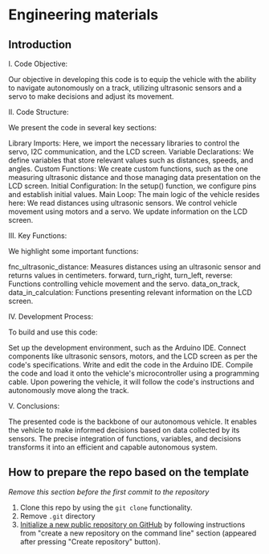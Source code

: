 Engineering materials
====

## Introduction

I. Code Objective:

Our objective in developing this code is to equip the vehicle with the ability to navigate autonomously on a track, utilizing ultrasonic sensors and a servo to make decisions and adjust its movement.

II. Code Structure:

We present the code in several key sections:

Library Imports: Here, we import the necessary libraries to control the servo, I2C communication, and the LCD screen.
Variable Declarations: We define variables that store relevant values such as distances, speeds, and angles.
Custom Functions: We create custom functions, such as the one measuring ultrasonic distance and those managing data presentation on the LCD screen.
Initial Configuration: In the setup() function, we configure pins and establish initial values.
Main Loop: The main logic of the vehicle resides here:
We read distances using ultrasonic sensors.
We control vehicle movement using motors and a servo.
We update information on the LCD screen.

III. Key Functions:

We highlight some important functions:

fnc_ultrasonic_distance: Measures distances using an ultrasonic sensor and returns values in centimeters.
forward, turn_right, turn_left, reverse: Functions controlling vehicle movement and the servo.
data_on_track, data_in_calculation: Functions presenting relevant information on the LCD screen.

IV. Development Process:

To build and use this code:

Set up the development environment, such as the Arduino IDE.
Connect components like ultrasonic sensors, motors, and the LCD screen as per the code's specifications.
Write and edit the code in the Arduino IDE.
Compile the code and load it onto the vehicle's microcontroller using a programming cable.
Upon powering the vehicle, it will follow the code's instructions and autonomously move along the track.

V. Conclusions:

The presented code is the backbone of our autonomous vehicle.
It enables the vehicle to make informed decisions based on data collected by its sensors.
The precise integration of functions, variables, and decisions transforms it into an efficient and capable autonomous system.

## How to prepare the repo based on the template

_Remove this section before the first commit to the repository_

1. Clone this repo by using the `git clone` functionality.
2. Remove `.git` directory
3. [Initialize a new public repository on GitHub](https://github.com/new) by following instructions from "create a new repository on the command line" section (appeared after pressing "Create repository" button).
